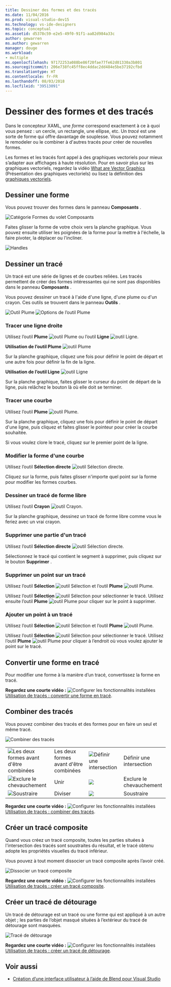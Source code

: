 ```yaml
---
title: Dessiner des formes et des tracés
ms.date: 11/04/2016
ms.prod: visual-studio-dev15
ms.technology: vs-ide-designers
ms.topic: conceptual
ms.assetid: d5378c59-e2e5-49f0-91f1-aa82d984a33c
author: gewarren
ms.author: gewarren
manager: douge
ms.workload:
- multiple
ms.openlocfilehash: 97172253a088be86f20fae77fe62d01330a3b801
ms.sourcegitcommit: 206e738fc45ff8ec4ddac2dd484e5be37192cfbd
ms.translationtype: HT
ms.contentlocale: fr-FR
ms.lasthandoff: 08/03/2018
ms.locfileid: "39513091"
---
```

# <a name="draw-shapes-and-paths"></a>Dessiner des formes et des tracés

Dans le concepteur XAML, une *forme* correspond exactement à ce à quoi vous pensez : un cercle, un rectangle, une ellipse, etc. Un *tracé* est une sorte de forme qui offre davantage de souplesse. Vous pouvez notamment le remodeler ou le combiner à d'autres tracés pour créer de nouvelles formes.

Les formes et les tracés font appel à des graphiques vectoriels pour mieux s’adapter aux affichages à haute résolution. Pour en savoir plus sur les graphiques vectoriels, regardez la vidéo [What are Vector Graphics](https://www.youtube.com/watch?v=MoCSwF0n-io) (Présentation des graphiques vectoriels) ou lisez la définition des [graphiques vectoriels](http://www.webopedia.com/TERM/V/vector_graphics.html).

##  <a name="Shape"></a> Dessiner une forme
 Vous pouvez trouver des formes dans le panneau **Composants** .

 ![Catégorie Formes du volet Composants](../designers/media/b4_shapes_assetspanel.png)

 Faites glisser la forme de votre choix vers la planche graphique. Vous pouvez ensuite utiliser les poignées de la forme pour la mettre à l'échelle, la faire pivoter, la déplacer ou l'incliner.

 ![Handles](../designers/media/84261e83-3091-4490-ab58-4218b188439e.png)

##  <a name="Path"></a> Dessiner un tracé
 Un tracé est une série de lignes et de courbes reliées. Les tracés permettent de créer des formes intéressantes qui ne sont pas disponibles dans le panneau **Composants** .

 Vous pouvez dessiner un tracé à l'aide d'une ligne, d'une plume ou d'un crayon. Ces outils se trouvent dans le panneau **Outils** .

 ![Outil Plume](../designers/media/717956a8-b6a5-4e37-8af3-70bcfc78c82a.png) ![Options de l’outil Plume](../designers/media/8fbbbb21-be83-4cf6-903b-3a49f00c9860.png)

### <a name="draw-a-straight-line"></a>Tracer une ligne droite
 Utilisez l’outil **Plume** ![outil Plume](../designers/media/894f8612-e0ed-4e00-84cf-a9bc8f38fc54.png) ou l’outil **Ligne** ![outil Ligne](../designers/media/eb618397-5283-48be-8396-3449be7b6fbf.png).

 **Utilisation de l’outil Plume** ![outil Plume](../designers/media/894f8612-e0ed-4e00-84cf-a9bc8f38fc54.png)

 Sur la planche graphique, cliquez une fois pour définir le point de départ et une autre fois pour définir la fin de la ligne.

 **Utilisation de l’outil Ligne** ![outil Ligne](../designers/media/eb618397-5283-48be-8396-3449be7b6fbf.png)

 Sur la planche graphique, faites glisser le curseur du point de départ de la ligne, puis relâchez le bouton là où elle doit se terminer.

### <a name="draw-a-curve"></a>Tracer une courbe
 Utilisez l’outil **Plume** ![outil Plume](../designers/media/894f8612-e0ed-4e00-84cf-a9bc8f38fc54.png).

 Sur la planche graphique, cliquez une fois pour définir le point de départ d'une ligne, puis cliquez et faites glisser le pointeur pour créer la courbe souhaitée.

 Si vous voulez clore le tracé, cliquez sur le premier point de la ligne.

### <a name="change-the-shape-of-a-curve"></a>Modifier la forme d'une courbe
 Utilisez l’outil **Sélection directe** ![outil Sélection directe](../designers/media/6dd6571f-c116-451d-8dd2-1f88b8406362.png).

 Cliquez sur la forme, puis faites glisser n'importe quel point sur la forme pour modifier les formes courbes.

### <a name="draw-a-free-form-path"></a>Dessiner un tracé de forme libre
 Utilisez l’outil **Crayon** ![outil Crayon](../designers/media/509dc167-734f-46c9-b012-987ee63450cd.png).

 Sur la planche graphique, dessinez un tracé de forme libre comme vous le feriez avec un vrai crayon.

### <a name="remove-part-of-a-path"></a>Supprimer une partie d'un tracé
 Utilisez l’outil **Sélection directe** ![outil Sélection directe](../designers/media/6dd6571f-c116-451d-8dd2-1f88b8406362.png).

 Sélectionnez le tracé qui contient le segment à supprimer, puis cliquez sur le bouton **Supprimer** .

### <a name="remove-a-point-in-a-path"></a>Supprimer un point sur un tracé
 Utilisez l’outil **Sélection** ![outil Sélection](../designers/media/2ff91340-477e-4efa-a0f7-af20851e4daa.png) et l’outil **Plume** ![outil Plume](../designers/media/894f8612-e0ed-4e00-84cf-a9bc8f38fc54.png).

 Utilisez l’outil **Sélection** ![outil Sélection](../designers/media/2ff91340-477e-4efa-a0f7-af20851e4daa.png) pour sélectionner le tracé. Utilisez ensuite l’outil **Plume** ![outil Plume](../designers/media/894f8612-e0ed-4e00-84cf-a9bc8f38fc54.png) pour cliquer sur le point à supprimer.

### <a name="add-a-point-to-a-path"></a>Ajouter un point à un tracé
 Utilisez l’outil **Sélection** ![outil Sélection](../designers/media/2ff91340-477e-4efa-a0f7-af20851e4daa.png) et l’outil **Plume** ![outil Plume](../designers/media/894f8612-e0ed-4e00-84cf-a9bc8f38fc54.png).

 Utilisez l’outil **Sélection** ![outil Sélection](../designers/media/2ff91340-477e-4efa-a0f7-af20851e4daa.png) pour sélectionner le tracé. Utilisez l’outil **Plume** ![outil Plume](../designers/media/894f8612-e0ed-4e00-84cf-a9bc8f38fc54.png) pour cliquer à l’endroit où vous voulez ajouter le point sur le tracé.

##  <a name="Convert"></a> Convertir une forme en tracé
 Pour modifier une forme à la manière d’un tracé, convertissez la forme en tracé.

 **Regardez une courte vidéo :** ![Configurer les fonctionnalités installées](../designers/media/bldadminconsoleinitialconfigicon.png) [Utilisation de tracés : convertir une forme en tracé](https://www.youtube.com/watch?v=Io5bC0-nH6Q#t=147).

##  <a name="Combine"></a> Combiner des tracés
 Vous pouvez combiner des tracés et des formes pour en faire un seul et même tracé.

 ![Combiner des tracés](../designers/media/2df17a5d-a338-4ef4-96c5-dae51cc1ca8a.png)

|||||
|-|-|-|-|
|![Les deux formes avant d'être combinées](../designers/media/b1_1.png)|Les deux formes avant d'être combinées|![Définir une intersection](../designers/media/b1_4.png)|Définir une intersection|
|![Exclure le chevauchement](../designers/media/b1_2.png)|Unir|![](../designers/media/b1_5.png)|Exclure le chevauchement|
|![Soustraire](../designers/media/b1_3.png)|Diviser|![](../designers/media/b1_6.png)|Soustraire|

 **Regardez une courte vidéo :** ![Configurer les fonctionnalités installées](../designers/media/bldadminconsoleinitialconfigicon.png) [Utilisation de tracés : combiner des tracés](https://www.youtube.com/watch?v=Io5bC0-nH6Q#t=195).

##  <a name="Compound"></a> Créer un tracé composite
 Quand vous créez un tracé composite, toutes les parties situées à l'intersection des tracés sont soustraites du résultat, et le tracé obtenu adopte les propriétés visuelles du tracé inférieur.

 Vous pouvez à tout moment dissocier un tracé composite après l’avoir créé.

 ![Dissocier un tracé composite](../designers/media/2157a8aa-d9a7-4de4-8de5-b10d28f08a84.png)

 **Regardez une courte vidéo :** ![Configurer les fonctionnalités installées](../designers/media/bldadminconsoleinitialconfigicon.png) [Utilisation de tracés : créer un tracé composite](https://www.youtube.com/watch?v=Io5bC0-nH6Q).

##  <a name="Clipping"></a> Créer un tracé de détourage
 Un tracé de détourage est un tracé ou une forme qui est appliqué à un autre objet ; les parties de l’objet masqué situées à l’extérieur du tracé de détourage sont masquées.

 ![Tracé de détourage](../designers/media/22471e98-a841-4f39-a3ef-36090cf5a625.png)

 **Regardez une courte vidéo :** ![Configurer les fonctionnalités installées](../designers/media/bldadminconsoleinitialconfigicon.png) [Utilisation de tracés : créer un tracé de détourage](https://www.youtube.com/watch?v=Io5bC0-nH6Q#t=232).

## <a name="see-also"></a>Voir aussi

- [Création d’une interface utilisateur à l’aide de Blend pour Visual Studio](../designers/creating-a-ui-by-using-blend-for-visual-studio.md)